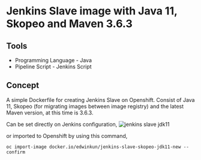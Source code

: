 Jenkins Slave image with Java 11, Skopeo and Maven 3.6.3
===================

Tools
-------------------
* Programming Language - Java
* Pipeline Script - Jenkins Script

Concept
--------------------
A simple Dockerfile for creating Jenkins Slave on Openshift. Consist of Java 11, Skopeo (for migrating images between image registry) and the latest Maven version, at this time is 3.6.3.

Can be set directly on Jenkins configuration, 
![jenkins slave jdk11](jenkins-slave-jdk11.png)

or imported to Openshift by using this command,
```
oc import-image docker.io/edwinkun/jenkins-slave-skopeo-jdk11-new --confirm
```